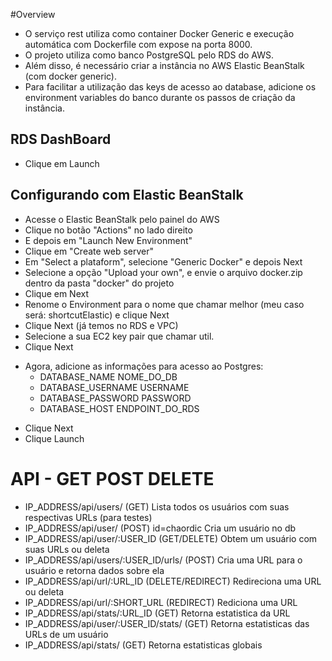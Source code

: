 #Overview

* O serviço rest utiliza como container Docker Generic e execução automática com Dockerfile com expose na porta 8000.
* O projeto utiliza como banco PostgreSQL pelo RDS do AWS.
* Além disso, é necessário criar a instância no AWS Elastic BeanStalk (com docker generic).
* Para facilitar a utilização das keys de acesso ao database, adicione os environment variables do banco durante os passos de criação da instância.

## RDS DashBoard

* Clique em Launch

## Configurando com Elastic BeanStalk

* Acesse o Elastic BeanStalk pelo painel do AWS
* Clique no botão "Actions" no lado direito
* E depois em "Launch New Environment"
* Clique em "Create web server"
* Em "Select a plataform", selecione "Generic Docker" e depois Next
* Selecione a opção "Upload your own", e envie o arquivo docker.zip dentro da pasta "docker" do projeto
* Clique em Next
* Renome o Environment para o nome que chamar melhor (meu caso será: shortcutElastic) e clique Next
* Clique Next (já temos no RDS e VPC)
* Selecione a sua EC2 key pair que chamar util.
* Clique Next
+ Agora, adicione as informações para acesso ao Postgres:
	* DATABASE_NAME NOME_DO_DB
	* DATABASE_USERNAME USERNAME
	* DATABASE_PASSWORD PASSWORD
	* DATABASE_HOST ENDPOINT_DO_RDS
* Clique Next
* Clique Launch

# API - GET POST DELETE

* IP_ADDRESS/api/users/ (GET) Lista todos os usuários com suas respectivas URLs (para testes)
* IP_ADDRESS/api/user/ (POST) id=chaordic Cria um usuário no db
* IP_ADDRESS/api/user/:USER_ID (GET/DELETE) Obtem um usuário com suas URLs ou deleta
* IP_ADDRESS/api/users/:USER_ID/urls/ (POST) Cria uma URL para o usuário e retorna dados sobre ela
* IP_ADDRESS/api/url/:URL_ID (DELETE/REDIRECT) Redireciona uma URL ou deleta
* IP_ADDRESS/api/url/:SHORT_URL (REDIRECT) Rediciona uma URL
* IP_ADDRESS/api/stats/:URL_ID (GET) Retorna estatistica da URL
* IP_ADDRESS/api/user/:USER_ID/stats/ (GET) Retorna estatisticas das URLs de um usuário
* IP_ADDRESS/api/stats/ (GET) Retorna estatisticas globais